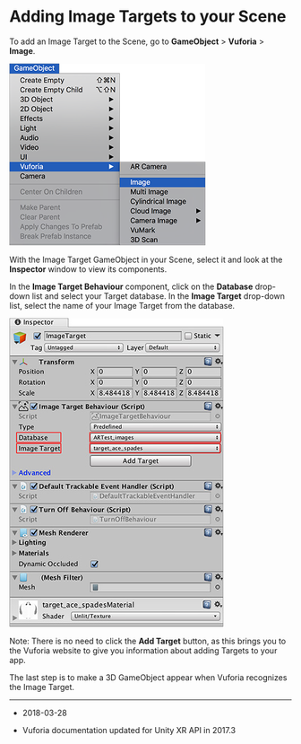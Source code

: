 # Adding Image Targets to your Scene

To add an Image Target to the Scene, go to __GameObject__ &gt; __Vuforia__ &gt; __Image__.

![Adding an Image Target GameObject](../uploads/Main/add_image_target_go.png)

With the Image Target GameObject in your Scene, select it and look at the __Inspector__ window to view its components.

In the __Image Target Behaviour__ component, click on the __Database__ drop-down list and select your Target database. In the __Image Target__ drop-down list, select the name of your Image Target from the database. 

![Adding a Target to the Image Target Behaviour component](../uploads/Main/adding_target_in_imagetargetscript.jpg)

Note: There is no need to click the __Add Target__ button, as this brings you to the Vuforia website to give you information about adding Targets to your app.

The last step is to make a 3D GameObject appear when Vuforia recognizes the Image Target.

---
* <span class="page-edit">2018-03-28 <!-- include IncludeTextNewPageYesEdit --></span>

* <span class="page-history">Vuforia documentation updated for Unity XR API in 2017.3</span>